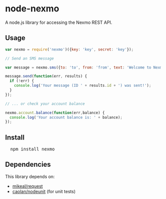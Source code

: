 # node-nexmo
A node.js library for accessing the Nexmo REST API.

## Usage

```javascript
var nexmo = require('nexmo')({key: 'key', secret: 'key'});

// Send an SMS message

var message = nexmo.sms({to: 'to', from: 'from', text: 'Welcome to Nexmo on Node!'});

message.send(function(err, results) {
  if (!err) {
    console.log('Your message (ID ' + results.id + ') was sent!');
  }
});

// ... or check your account balance

nexmo.account.balance(function(err,balance) {
  console.log('Your account balance is: ' + balance);
});

```

## Install

<pre>
  npm install nexmo
</pre>

## Dependencies

This library depends on:

* [mikeal/request](https://github.com/mikeal/request)
* [caolan/nodeunit](https://github.com/caolan/nodeunit) (for unit tests)

